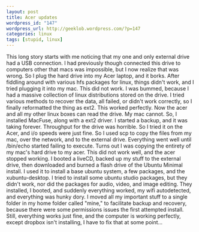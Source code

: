 ```yaml
--- 
layout: post
title: Acer updates
wordpress_id: "147"
wordpress_url: http://geeklob.wordpress.com/?p=147
categories: linux
tags: [stupid, linux]
---
```

This long story starts with me noticing that my one and only external drive had a USB connection. I had previously though connected this drive to computers other that macs was impossible, but I now realize that was wrong. So I plug the hard drive into my Acer laptop, and it borks. After fiddling around with various hfs packages for linux, things didn't work, and I tried plugging it into my mac. This did not work. I was bummed, because I had a massive collection of linux distributions stored on the drive. I tried various methods to recover the data, all failed, or didn't work correctly, so I finally reformatted the thing as ext2. This worked perfectly. Now the acer and all my other linux boxes can read the drive. My mac cannot. So, I installed MacFuse, along with a ext2 driver. I started a backup, and it was taking forever. Throughput for the drive was horrible. So I tried it on the Acer, and i/o speeds were just fine. So I used scp to copy the files from my mac, over the network, and to the external drive. Everything went well until /bin/echo started failing to execute. Turns out I was copying the entirety of my mac's hard drive to my acer. This did not work well, and the acer stopped working. I booted a liveCD, backed up my stuff to the external drive, then downloaded and burned a flash drive of the Ubuntu Minimal install. I used it to install a base ubuntu system, a few packages, and the xubuntu-desktop. I tried to install some ubuntu studio packages, but they didn't work, nor did the packages for audio, video, and image editing. They installed, I booted, and suddenly everything worked, my wifi autodetected, and everything was hunky dory. I moved all my important stuff to a single folder in my home folder called "mine," to facilitate backup and recovery, because there were some permissions issues the first attempted install. Still, everything works just fine, and the computer is working perfectly, except dropbox isn't installing, I have to fix that at some point...
